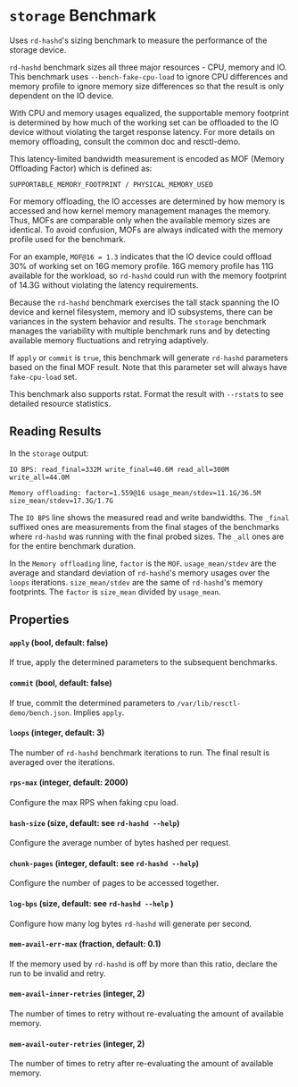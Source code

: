 # `storage` Benchmark

Uses `rd-hashd`'s sizing benchmark to measure the performance of the storage
device.

`rd-hashd` benchmark sizes all three major resources - CPU, memory and IO.
This benchmark uses `--bench-fake-cpu-load` to ignore CPU differences and
memory profile to ignore memory size differences so that the result is only
dependent on the IO device.

With CPU and memory usages equalized, the supportable memory footprint is
determined by how much of the working set can be offloaded to the IO device
without violating the target response latency. For more details on memory
offloading, consult the common doc and resctl-demo.

This latency-limited bandwidth measurement is encoded as MOF (Memory
Offloading Factor) which is defined as:

```
SUPPORTABLE_MEMORY_FOOTPRINT / PHYSICAL_MEMORY_USED
```

For memory offloading, the IO accesses are determined by how memory is
accessed and how kernel memory management manages the memory. Thus, MOFs are
comparable only when the available memory sizes are identical. To avoid
confusion, MOFs are always indicated with the memory profile used for the
benchmark.

For an example, `MOF@16 = 1.3` indicates that the IO device could offload
30% of working set on 16G memory profile. 16G memory profile has 11G
available for the workload, so `rd-hashd` could run with the memory
footprint of 14.3G without violating the latency requirements.

Because the `rd-hashd` benchmark exercises the tall stack spanning the IO
device and kernel filesystem, memory and IO subsystems, there can be
variances in the system behavior and results. The `storage` benchmark
manages the variability with multiple benchmark runs and by detecting
available memory fluctuations and retrying adaptively.

If `apply` or `commit` is `true`, this benchmark will generate `rd-hashd`
parameters based on the final MOF result. Note that this parameter set will
always have `fake-cpu-load` set.

This benchmark also supports rstat. Format the result with `--rstat`s to see
detailed resource statistics.


## Reading Results

In the `storage` output:

```
IO BPS: read_final=332M write_final=40.6M read_all=300M write_all=44.0M

Memory offloading: factor=1.559@16 usage_mean/stdev=11.1G/36.5M size_mean/stdev=17.3G/1.7G
```

The `IO BPS` line shows the measured read and write bandwidths. The `_final`
suffixed ones are measurements from the final stages of the benchmarks where
`rd-hashd` was running with the final probed sizes. The `_all` ones are for
the entire benchmark duration.

In the `Memory offloading` line, `factor` is the `MOF`. `usage_mean/stdev`
are the average and standard deviation of `rd-hashd`'s memory usages over
the `loops` iterations. `size_mean/stdev` are the same of `rd-hashd`'s
memory footprints. The `factor` is `size_mean` divided by `usage_mean`.


## Properties

#### `apply` (bool, default: false)

If true, apply the determined parameters to the subsequent benchmarks.

#### `commit` (bool, default: false)

If true, commit the determined parameters to
`/var/lib/resctl-demo/bench.json`. Implies `apply`.

#### `loops` (integer, default: 3)

The number of `rd-hashd` benchmark iterations to run. The final result is
averaged over the iterations.

#### `rps-max` (integer, default: 2000)

Configure the max RPS when faking cpu load.

#### `hash-size` (size, default: see `rd-hashd --help`)

Configure the average number of bytes hashed per request.

#### `chunk-pages` (integer, default: see `rd-hashd --help`)

Configure the number of pages to be accessed together.

#### `log-bps` (size, default: see `rd-hashd --help` )

Configure how many log bytes `rd-hashd` will generate per second.

#### `mem-avail-err-max` (fraction, default: 0.1)

If the memory used by `rd-hashd` is off by more than this ratio, declare the
run to be invalid and retry.

#### `mem-avail-inner-retries` (integer, 2)

The number of times to retry without re-evaluating the amount of available
memory.

#### `mem-avail-outer-retries` (integer, 2)

The number of times to retry after re-evaluating the amount of available
memory.
